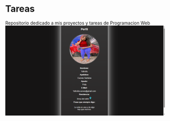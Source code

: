 # Tareas
Repositorio dedicado a mis proyectos y tareas de Programacion Web
![index](Tarea%201/Tarea/ss.png)
